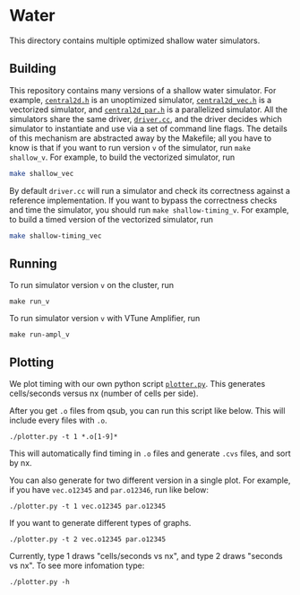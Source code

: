 # Water #
This directory contains multiple optimized shallow water simulators.

## Building ##
This repository contains many versions of a shallow water simulator. For
example, [`central2d.h`](central2d.h) is an unoptimized simulator,
[`central2d_vec.h`](central2d_vec.h) is a vectorized simulator, and
[`central2d_par.h`](central2d_par.h) is a parallelized simulator. All the
simulators share the same driver, [`driver.cc`](driver.cc), and the driver
decides which simulator to instantiate and use via a set of command line flags.
The details of this mechanism are abstracted away by the Makefile; all you have
to know is that if you want to run version `v` of the simulator, run `make
shallow_v`. For example, to build the vectorized simulator, run

```bash
make shallow_vec
```

By default `driver.cc` will run a simulator and check its correctness against a
reference implementation. If you want to bypass the correctness checks and time
the simulator, you should run `make shallow-timing_v`. For example, to build a
timed version of the vectorized simulator, run

```bash
make shallow-timing_vec
```

## Running ##
To run simulator version `v` on the cluster, run

```
make run_v
```

To run simulator version `v` with VTune Amplifier, run

```
make run-ampl_v
```

## Plotting ##
We plot timing with our own python script [`plotter.py`](plotter.py). This
generates cells/seconds versus nx (number of cells per side).

After you get `.o` files from qsub, you can run this script like below. This
will include every files with `.o`.

```
./plotter.py -t 1 *.o[1-9]*
```

This will automatically find timing in `.o` files and generate `.cvs` files,
and sort by nx.

You can also generate for two different version in a single plot. For example,
if you have `vec.o12345` and `par.o12346`, run like below:

```
./plotter.py -t 1 vec.o12345 par.o12345
```

If you want to generate different types of graphs.
```
./plotter.py -t 2 vec.o12345 par.o12345
```

Currently, type 1 draws "cells/seconds vs nx", and type 2 draws "seconds vs nx". To see more infomation type:

```
./plotter.py -h
```

